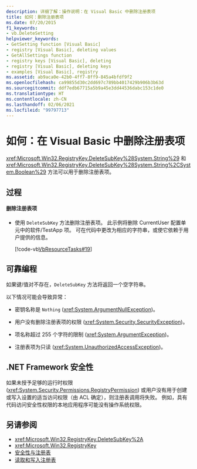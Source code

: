 ```yaml
---
description: 详细了解：操作说明：在 Visual Basic 中删除注册表项
title: 如何：删除注册表项
ms.date: 07/20/2015
f1_keywords:
- vb.DeleteSetting
helpviewer_keywords:
- GetSetting function [Visual Basic]
- registry [Visual Basic], deleting values
- GetAllSettings function
- registry keys [Visual Basic], deleting
- registry [Visual Basic], deleting keys
- examples [Visual Basic], registry
ms.assetid: ab9aca0e-42b0-4ff7-8ff9-845a4bfdf9f2
ms.openlocfilehash: ca99855d30c2dd697c789bb4017429b906b3b63d
ms.sourcegitcommit: ddf7edb67715a5b9a45e3dd44536dabc153c1de0
ms.translationtype: HT
ms.contentlocale: zh-CN
ms.lasthandoff: 02/06/2021
ms.locfileid: "99797713"
---
```

# <a name="how-to-delete-a-registry-key-in-visual-basic"></a>如何：在 Visual Basic 中删除注册表项

<xref:Microsoft.Win32.RegistryKey.DeleteSubKey%28System.String%29> 和 <xref:Microsoft.Win32.RegistryKey.DeleteSubKey%28System.String%2CSystem.Boolean%29> 方法可以用于删除注册表项。  
  
## <a name="procedure"></a>过程  
  
#### <a name="to-delete-a-registry-key"></a>删除注册表项  
  
- 使用 `DeleteSubKey` 方法删除注册表项。 此示例将删除 CurrentUser 配置单元中的软件/TestApp 项。 可在代码中更改为相应的字符串，或使它依赖于用户提供的信息。  
  
     [!code-vb[VbResourceTasks#19](~/samples/snippets/visualbasic/VS_Snippets_VBCSharp/VbResourceTasks/VB/Class1.vb#19)]  
  
## <a name="robust-programming"></a>可靠编程  

 如果键/值对不存在，`DeleteSubKey` 方法将返回一个空字符串。  
  
 以下情况可能会导致异常：  
  
- 密钥名称是 `Nothing` (<xref:System.ArgumentNullException>)。  
  
- 用户没有删除注册表项的权限 (<xref:System.Security.SecurityException>)。  
  
- 项名称超过 255 个字符的限制 (<xref:System.ArgumentException>)。  
  
- 注册表项为只读 (<xref:System.UnauthorizedAccessException>)。  
  
## <a name="net-framework-security"></a>.NET Framework 安全性  

 如果未授予足够的运行时权限 (<xref:System.Security.Permissions.RegistryPermission>) 或用户没有用于创建或写入设置的适当访问权限（由 ACL 确定），则注册表调用将失败。 例如，具有代码访问安全性权限的本地应用程序可能没有操作系统权限。  
  
## <a name="see-also"></a>另请参阅

- <xref:Microsoft.Win32.RegistryKey.DeleteSubKey%2A>
- <xref:Microsoft.Win32.RegistryKey>
- [安全性与注册表](security-and-the-registry.md)
- [读取和写入注册表](reading-from-and-writing-to-the-registry.md)

